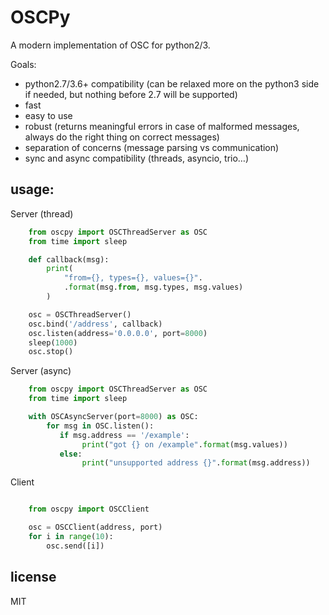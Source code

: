 OSCPy
=====

A modern implementation of OSC for python2/3.

Goals:
- python2.7/3.6+ compatibility (can be relaxed more on the python3 side if needed, but nothing before 2.7 will be supported)
- fast
- easy to use
- robust (returns meaningful errors in case of malformed messages, always do the right thing on correct messages)
- separation of concerns (message parsing vs communication)
- sync and async compatibility (threads, asyncio, trio…)


usage:
------

Server (thread)
```python
    from oscpy import OSCThreadServer as OSC
    from time import sleep

    def callback(msg):
        print(
            "from={}, types={}, values={}".
            .format(msg.from, msg.types, msg.values)
        )

    osc = OSCThreadServer()
    osc.bind('/address', callback)
    osc.listen(address='0.0.0.0', port=8000)
    sleep(1000)
    osc.stop()
```

Server (async)
```python
    from oscpy import OSCThreadServer as OSC
    from time import sleep

    with OSCAsyncServer(port=8000) as OSC:
        for msg in OSC.listen():
           if msg.address == '/example':
                print("got {} on /example".format(msg.values))
           else:
                print("unsupported address {}".format(msg.address))
```

Client
```python

    from oscpy import OSCClient

    osc = OSCClient(address, port)
    for i in range(10):
        osc.send([i])
```

license
-------

MIT

